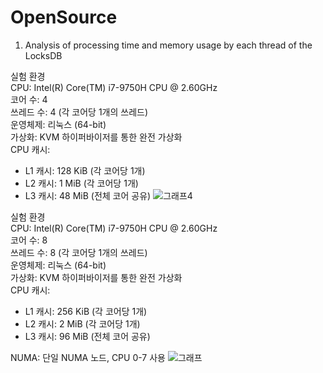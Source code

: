 # OpenSource

1) Analysis of processing time and memory usage by each thread of the LocksDB

실험 환경<br/>
CPU: Intel(R) Core(TM) i7-9750H CPU @ 2.60GHz<br/>
코어 수: 4<br/>
쓰레드 수: 4 (각 코어당 1개의 쓰레드)<br/>
운영체제: 리눅스 (64-bit)<br/>
가상화: KVM 하이퍼바이저를 통한 완전 가상화<br/>
CPU 캐시:
- L1 캐시: 128 KiB (각 코어당 1개)
- L2 캐시: 1 MiB (각 코어당 1개)
- L3 캐시: 48 MiB (전체 코어 공유)
![그래프4](https://github.com/user-attachments/assets/3e7a6560-60e7-4b2f-90d0-a32c06271d09)



실험 환경<br/>
CPU: Intel(R) Core(TM) i7-9750H CPU @ 2.60GHz<br/>
코어 수: 8<br/>
쓰레드 수: 8 (각 코어당 1개의 쓰레드)<br/>
운영체제: 리눅스 (64-bit)<br/>
가상화: KVM 하이퍼바이저를 통한 완전 가상화<br/>
CPU 캐시:
- L1 캐시: 256 KiB (각 코어당 1개)
- L2 캐시: 2 MiB (각 코어당 1개)
- L3 캐시: 96 MiB (전체 코어 공유)

NUMA: 단일 NUMA 노드, CPU 0-7 사용
![그래프](https://github.com/user-attachments/assets/ab08de30-59bd-4033-8de6-23525aab5ccf)
